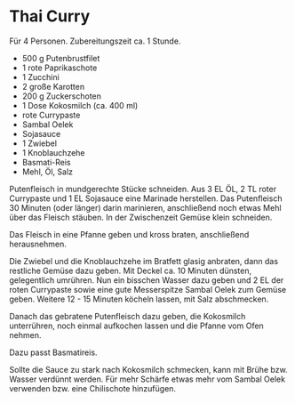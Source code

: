 Thai Curry
==========

Für 4 Personen. Zubereitungszeit ca. 1 Stunde.

* 500 g Putenbrustfilet
* 1 rote Paprikaschote
* 1 Zucchini
* 2 große Karotten
* 200 g Zuckerschoten
* 1 Dose Kokosmilch (ca. 400 ml)
* rote Currypaste
* Sambal Oelek
* Sojasauce
* 1 Zwiebel
* 1 Knoblauchzehe
* Basmati-Reis
* Mehl, Öl, Salz

Putenfleisch in mundgerechte Stücke schneiden. Aus 3 EL ÖL, 2 TL roter Currypaste und 1 EL Sojasauce eine Marinade herstellen. Das Putenfleisch 30 Minuten (oder länger) darin marinieren, anschließend noch etwas Mehl über das Fleisch stäuben. In der Zwischenzeit Gemüse klein schneiden.

Das Fleisch in eine Pfanne geben und kross braten, anschließend herausnehmen.

Die Zwiebel und die Knoblauchzehe im Bratfett glasig anbraten, dann das restliche Gemüse dazu geben. Mit Deckel ca. 10 Minuten dünsten, gelegentlich umrühren. Nun ein bisschen Wasser dazu geben und 2 EL der roten Currypaste sowie eine gute Messerspitze Sambal Oelek zum Gemüse geben. Weitere 12 - 15 Minuten köcheln lassen, mit Salz abschmecken.

Danach das gebratene Putenfleisch dazu geben, die Kokosmilch unterrühren, noch einmal aufkochen lassen und die Pfanne vom Ofen nehmen.

Dazu passt Basmatireis.

Sollte die Sauce zu stark nach Kokosmilch schmecken, kann mit Brühe bzw. Wasser verdünnt werden. Für mehr Schärfe etwas mehr vom Sambal Oelek verwenden bzw. eine Chilischote hinzufügen.
